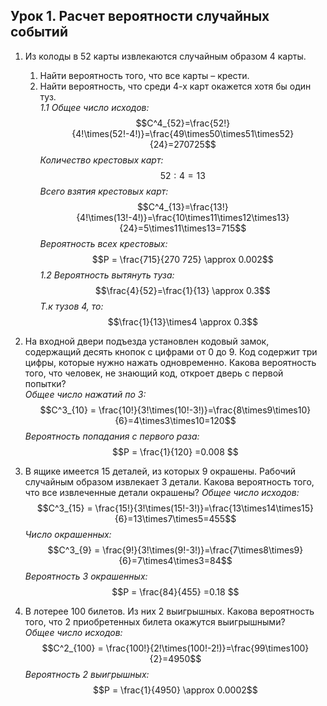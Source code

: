 ## Урок 1. Расчет вероятности случайных событий

1. Из колоды в 52 карты извлекаются случайным образом 4 карты.
    1.  Найти вероятность того, что все карты – крести.
    2.  Найти вероятность, что среди 4-х карт окажется хотя бы один туз.  
*1.1 Общее число исходов:*
$$С^4_{52}=\frac{52!}{4!\times(52!-4!)}=\frac{49\times50\times51\times52}{24}=270725$$
*Количество крестовых карт:*
$$52 : 4 = 13$$
*Всего взятия крестовых карт:*
$$С^4_{13}=\frac{13!}{4!\times(13!-4!)}=\frac{10\times11\times12\times13}{24}=5\times11\times13=715$$
*Вероятность всех крестовых:*
$$P = \frac{715}{270 725} \approx 0.002$$
*1.2 Вероятность вытянуть туза:*
$$\frac{4}{52}=\frac{1}{13} \approx 0.3$$
*Т.к тузов 4, то:*
$$\frac{1}{13}\times4 \approx 0.3$$
2. На входной двери подъезда установлен кодовый замок, содержащий десять кнопок с цифрами от 0 до 9. Код содержит три цифры, которые нужно нажать одновременно. Какова вероятность того, что человек, не знающий код, откроет дверь с первой попытки?  
*Общее число нажатий по 3:*
$$С^3_{10} = \frac{10!}{3!\times(10!-3!)}=\frac{8\times9\times10}{6}=4\times3\times10=120$$
*Вероятность попадания с первого раза:*
$$P = \frac{1}{120} =0.008 $$
4. В ящике имеется 15 деталей, из которых 9 окрашены. Рабочий случайным образом извлекает 3 детали. Какова вероятность того, что все извлеченные детали окрашены?
*Общее число исходов:*
$$С^3_{15} = \frac{15!}{3!\times(15!-3!)}=\frac{13\times14\times15}{6}=13\times7\times5=455$$
*Число окрашенных:*
$$С^3_{9} = \frac{9!}{3!\times(9!-3!)}=\frac{7\times8\times9}{6}=7\times4\times3=84$$
*Вероятность 3 окрашенных:*
$$P = \frac{84}{455} =0.18 $$

6. В лотерее 100 билетов. Из них 2 выигрышных. Какова вероятность того, что 2 приобретенных билета окажутся выигрышными?  
*Общее число исходов:*
$$С^2_{100} = \frac{100!}{2!\times(100!-2!)}=\frac{99\times100}{2}=4950$$
*Вероятность 2 выигрышных:*
$$P = \frac{1}{4950} \approx 0.0002$$
